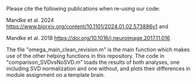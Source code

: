 Please cite the following publications when re-using our code: 

Mandke et al. 2024 https://www.biorxiv.org/content/10.1101/2024.01.02.573886v1 and 

Mandke et al. 2018 https://doi.org/10.1016/j.neuroimage.2017.11.016

The file "omega_main_clean_revision.m" is the main function which makes use of the other helping functions in this repository.
The code in "comparison_SVDvsNoSVD.m" loads the results of both analyses, one including SVD normalization and one without, and plots their differences in module assignment on a template brain.
